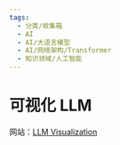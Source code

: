 ```yaml
---
tags:
  - 分类/收集箱
  - AI
  - AI/大语言模型
  - AI/网络架构/Transformer
  - 知识领域/人工智能
---
```


# 可视化 LLM

网站：[LLM Visualization](https://bbycroft.net/llm)
